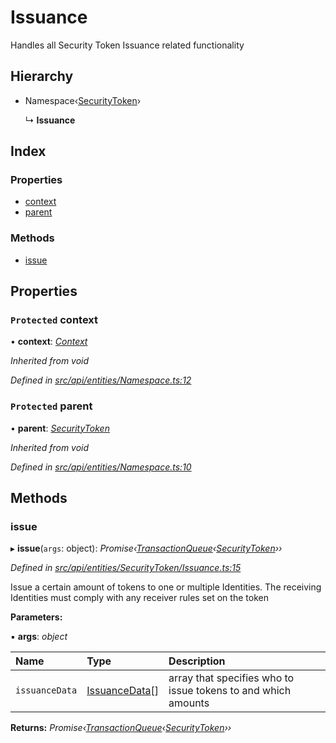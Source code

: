 # Issuance

Handles all Security Token Issuance related functionality

## Hierarchy

* Namespace‹[SecurityToken](securitytoken.md)›

  ↳ **Issuance**

## Index

### Properties

* [context](issuance.md#protected-context)
* [parent](issuance.md#protected-parent)

### Methods

* [issue](issuance.md#issue)

## Properties

### `Protected` context

• **context**: [_Context_](context.md)

_Inherited from void_

_Defined in_ [_src/api/entities/Namespace.ts:12_](https://github.com/PolymathNetwork/polymesh-sdk/blob/da32f46a/src/api/entities/Namespace.ts#L12)

### `Protected` parent

• **parent**: [_SecurityToken_](securitytoken.md)

_Inherited from void_

_Defined in_ [_src/api/entities/Namespace.ts:10_](https://github.com/PolymathNetwork/polymesh-sdk/blob/da32f46a/src/api/entities/Namespace.ts#L10)

## Methods

### issue

▸ **issue**\(`args`: object\): _Promise‹_[_TransactionQueue_](transactionqueue.md)_‹_[_SecurityToken_](securitytoken.md)_››_

_Defined in_ [_src/api/entities/SecurityToken/Issuance.ts:15_](https://github.com/PolymathNetwork/polymesh-sdk/blob/da32f46a/src/api/entities/SecurityToken/Issuance.ts#L15)

Issue a certain amount of tokens to one or multiple Identities. The receiving Identities must comply with any receiver rules set on the token

**Parameters:**

▪ **args**: _object_

| Name | Type | Description |
| :--- | :--- | :--- |
| `issuanceData` | [IssuanceData](../interfaces/issuancedata.md)\[\] | array that specifies who to issue tokens to and which amounts |

**Returns:** _Promise‹_[_TransactionQueue_](transactionqueue.md)_‹_[_SecurityToken_](securitytoken.md)_››_

